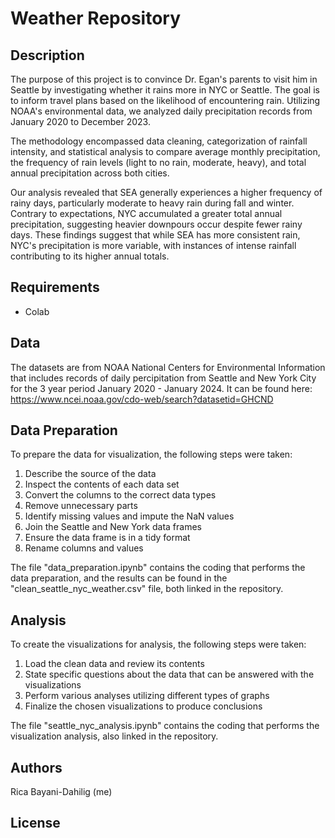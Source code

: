 # Weather Repository

## Description
The purpose of this project is to convince Dr. Egan's parents to visit him in Seattle by investigating whether it rains more in NYC or Seattle. The goal is to inform travel plans based on the likelihood of encountering rain. Utilizing NOAA's environmental data, we analyzed daily precipitation records from January 2020 to December 2023.

The methodology encompassed data cleaning, categorization of rainfall intensity, and statistical analysis to compare average monthly precipitation, the frequency of rain levels (light to no rain, moderate, heavy), and total annual precipitation across both cities.

Our analysis revealed that SEA generally experiences a higher frequency of rainy days, particularly moderate to heavy rain during fall and winter. Contrary to expectations, NYC accumulated a greater total annual precipitation, suggesting heavier downpours occur despite fewer rainy days. These findings suggest that while SEA has more consistent rain, NYC's precipitation is more variable, with instances of intense rainfall contributing to its higher annual totals.

## Requirements
*  Colab

## Data
The datasets are from NOAA National Centers for Environmental Information that includes records of daily percipitation from Seattle and New York City for the 3 year period January 2020 - January 2024.
It can be found here: https://www.ncei.noaa.gov/cdo-web/search?datasetid=GHCND

## Data Preparation
To prepare the data for visualization, the following steps were taken:
  1. Describe the source of the data
  2. Inspect the contents of each data set
  4. Convert the columns to the correct data types
  5. Remove unnecessary parts
  6. Identify missing values and impute the NaN values
  7. Join the Seattle and New York data frames
  8. Ensure the data frame is in a tidy format
  9. Rename columns and values

The file "data_preparation.ipynb" contains the coding that performs the data preparation, and the results can be found in the "clean_seattle_nyc_weather.csv" file, both linked in the repository.

## Analysis
To create the visualizations for analysis, the following steps were taken:
  1. Load the clean data and review its contents
  2. State specific questions about the data that can be answered with the visualizations
  3. Perform various analyses utilizing different types of graphs
  4. Finalize the chosen visualizations to produce conclusions

The file "seattle_nyc_analysis.ipynb" contains the coding that performs the visualization analysis, also linked in the repository.

## Authors
Rica Bayani-Dahilig (me)

## License

